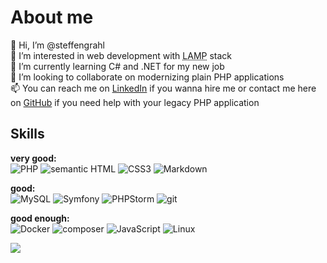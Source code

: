 About me
===
👋 Hi, I’m @steffengrahl<br>
👀 I’m interested in web development with <abbr title="Linux Apache MySQL PHP">LAMP</abbr> stack<br>
🌱 I’m currently learning C# and .NET for my new job<br>
💞️ I’m looking to collaborate on modernizing plain PHP applications<br>
📫 You can reach me on [LinkedIn](https://linkedin.com/in/steffengrahl) if you wanna hire me or contact me here on [GitHub](https://github.com/steffengrahl) if you need help with your legacy PHP application<br>

Skills
---

**very good:**<br>
![PHP](https://img.shields.io/badge/PHP-777BB4?style=for-the-badge&logo=php&logoColor=white) ![semantic HTML](https://img.shields.io/badge/HTML5-E34F26?style=for-the-badge&logo=html5&logoColor=white) ![CSS3](https://img.shields.io/badge/CSS3-1572B6?style=for-the-badge&logo=css3&logoColor=white) ![Markdown](https://img.shields.io/badge/Markdown-000000?style=for-the-badge&logo=markdown&logoColor=white)

**good:**<br>
![MySQL](https://img.shields.io/badge/MySQL-005C84?style=for-the-badge&logo=mysql&logoColor=white) ![Symfony](https://img.shields.io/badge/Symfony-000000?style=for-the-badge&logo=Symfony&logoColor=white) ![PHPStorm](http://img.shields.io/badge/-PHPStorm-181717?style=for-the-badge&logo=phpstorm&logoColor=white) ![git](https://img.shields.io/badge/GIT-E44C30?style=for-the-badge&logo=git&logoColor=white)

**good enough:**<br>
![Docker](https://img.shields.io/badge/Docker-2CA5E0?style=for-the-badge&logo=docker&logoColor=white) ![composer](https://img.shields.io/badge/Composer-885630?style=for-the-badge&logo=Composer&logoColor=white) ![JavaScript](https://img.shields.io/badge/JavaScript-323330?style=for-the-badge&logo=javascript&logoColor=F7DF1E) ![Linux](https://img.shields.io/badge/Linux-FCC624?style=for-the-badge&logo=linux&logoColor=black)

![](https://github-readme-stats.vercel.app/api/top-langs/?username=steffengrahl)

<!---
badges from https://github.com/alexandresanlim/Badges4-README.md-Profile

steffengrahl/steffengrahl is a ✨ special ✨ repository because its `README.md` (this file) appears on your GitHub profile.
You can click the Preview link to take a look at your changes.
--->

